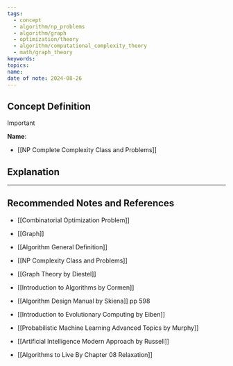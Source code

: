```yaml
---
tags:
  - concept
  - algorithm/np_problems
  - algorithm/graph
  - optimization/theory
  - algorithm/computational_complexity_theory
  - math/graph_theory
keywords: 
topics: 
name: 
date of note: 2024-08-26
---
```


## Concept Definition

>[!important]
>**Name**: 



- [[NP Complete Complexity Class and Problems]]

## Explanation





-----------
##  Recommended Notes and References


- [[Combinatorial Optimization Problem]]
- [[Graph]]
- [[Algorithm General Definition]]
- [[NP Complexity Class and Problems]]


- [[Graph Theory by Diestel]]
- [[Introduction to Algorithms by Cormen]]
- [[Algorithm Design Manual by Skiena]] pp 598
- [[Introduction to Evolutionary Computing by Eiben]]
- [[Probabilistic Machine Learning Advanced Topics by Murphy]]
- [[Artificial Intelligence Modern Approach by Russell]]


- [[Algorithms to Live By Chapter 08 Relaxation]]

